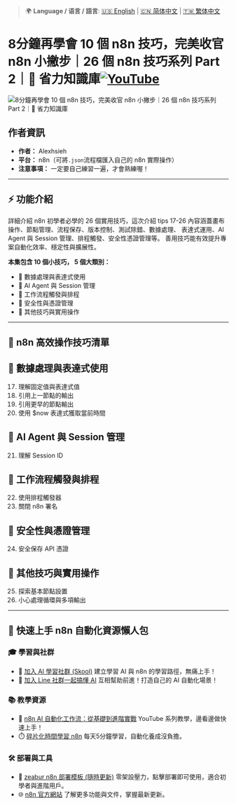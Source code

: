 > 🌍 **Language / 语言 / 語言**: [🇺🇸 English](./readme-en.md) | [🇨🇳 简体中文](./readme-cn.md) | [🇹🇼 繁体中文](./readme.md)
# 8分鐘再學會 10 個 n8n 技巧，完美收官 n8n 小撇步｜26 個 n8n 技巧系列 Part 2｜🧠 省力知識庫[![YouTube](https://img.shields.io/badge/Watch%20on-YouTube-red?logo=youtube)](https://youtu.be/dlEc01R2xaU)

![8分鐘再學會 10 個 n8n 技巧，完美收官 n8n 小撇步｜26 個 n8n 技巧系列 Part 2｜🧠 省力知識庫](https://github.com/qwedsazxc78/ai-automation-n8n/blob/main/n8n/24-n8n-26-tips-16-26/cover.png?raw=true)

## 作者資訊

* **作者：** Alexhsieh
* **平台：** n8n（可將`.json`流程檔匯入自己的 n8n 實際操作）
* **注意事項：** 一定要自己練習一遍，才會熟練喔！

---

## ⚡️ 功能介紹

詳細介紹 n8n 初學者必學的 26 個實用技巧，這次介紹 tips 17-26
內容涵蓋畫布操作、節點管理、流程保存、版本控制、測試除錯、數據處理、
表達式運用、AI Agent 與 Session 管理、排程觸發、安全性憑證管理等。
善用技巧能有效提升專案自動化效率、穩定性與擴展性。

**本集包含 10 個小技巧， 5 個大類別：**

* 🔄 數據處理與表達式使用
* 🧠 AI Agent 與 Session 管理
* 📅 工作流程觸發與排程
* 🔐 安全性與憑證管理
* 📝 其他技巧與實用操作

---

## 🚀 n8n 高效操作技巧清單

## 🔄 數據處理與表達式使用

17. 理解固定值與表達式值
18. 引用上一節點的輸出
19. 引用更早的節點輸出
20. 使用 $now 表達式獲取當前時間

## 🧠 AI Agent 與 Session 管理

21. 理解 Session ID

## 📅 工作流程觸發與排程

22. 使用排程觸發器
23. 關閉 n8n 署名

## 🔐 安全性與憑證管理

24. 安全保存 API 憑證

## 📝 其他技巧與實用操作

25. 探索基本節點設置
26. 小心處理循環與多項輸出


---

## 🚀 快速上手 n8n 自動化資源懶人包

### 🎓 學習與社群

* 🔗 [加入 AI 學習社群 (Skool)](https://www.skool.com/ai-brain-alex/about?ref=5dde9b20e8e7432aa9a01df6e89685f4)
  建立學習 AI 與 n8n 的學習路徑，無痛上手！
* 🔗 [加入 Line 社群一起搞懂 AI](https://line.me/ti/g2/ZypIgLSzVPweRBgBqKvaRU10WEmnotuZOr7Lpg)
  互相幫助前進！打造自己的 AI 自動化場景！

### 📚 教學資源

* 🎥 [n8n AI 自動化工作流：從基礎到進階實戰](https://youtube.com/playlist?list=PLUf88uk7T54I83MBdbuXgUuA8rVklF4FA&si=wHsQw8YJu-erSdLd)
  YouTube 系列教學，邊看邊做快速上手！
* ⏱️ [碎片化時間學習 n8n](https://youtube.com/playlist?list=PLUf88uk7T54Iv6LV2NFgdTghaX2cPhtgH&si=G3gj2qn179ZFUqAZ)
  每天5分鐘學習，自動化養成沒負擔。

### 🛠️ 部署與工具

* 🧩 [zeabur n8n 部署模板 (隨時更新)](https://zeabur.com/zh-TW/templates/0TUVZ7?referralDesktop=qwedsazxc78)
  零架設壓力，點擊部署即可使用，適合初學者與進階用戶。
* 🌐 [n8n 官方網站](https://n8n.io/)
  了解更多功能與文件，掌握最新更新。
